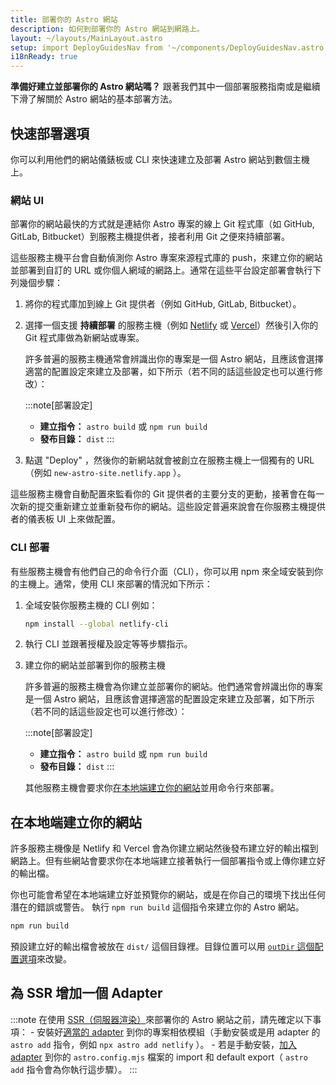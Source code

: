 ```yaml
---
title: 部署你的 Astro 網站
description: 如何到部署你的 Astro 網站到網路上。
layout: ~/layouts/MainLayout.astro
setup: import DeployGuidesNav from '~/components/DeployGuidesNav.astro';
i18nReady: true
---
```

**準備好建立並部署你的 Astro 網站嗎？** 跟著我們其中一個部署服務指南或是繼續下滑了解關於 Astro 網站的基本部署方法。

<DeployGuidesNav />

## 快速部署選項

你可以利用他們的網站儀錶板或 CLI 來快速建立及部署 Astro 網站到數個主機上。

### 網站 UI

部署你的網站最快的方式就是連結你 Astro 專案的線上 Git 程式庫（如 GitHub, GitLab, Bitbucket）到服務主機提供者，接者利用 Git 之便來持續部署。

這些服務主機平台會自動偵測你 Astro 專案來源程式庫的 push，來建立你的網站並部署到自訂的 URL 或你個人網域的網路上。通常在這些平台設定部署會執行下列幾個步驟：

1. 將你的程式庫加到線上 Git 提供者（例如 GitHub, GitLab, Bitbucket）。

1. 選擇一個支援 **持續部署** 的服務主機（例如 [Netlify](/zh-tw/guides/deploy/netlify/) 或 [Vercel](/zh-tw/guides/deploy/vercel/)）然後引入你的 Git 程式庫做為新網站或專案。

    許多普遍的服務主機通常會辨識出你的專案是一個 Astro 網站，且應該會選擇適當的配置設定來建立及部署，如下所示（若不同的話這些設定也可以進行修改）：

    :::note[部署設定]
    - **建立指令：** `astro build` 或 `npm run build`
    - **發布目錄：** `dist`
    :::

1. 點選 "Deploy" ，然後你的新網站就會被創立在服務主機上一個獨有的 URL （例如 `new-astro-site.netlify.app` ）。

這些服務主機會自動配置來監看你的 Git 提供者的主要分支的更動，接著會在每一次新的提交重新建立並重新發布你的網站。這些設定普遍來說會在你服務主機提供者的儀表板 UI 上來做配置。

### CLI 部署

有些服務主機會有他們自己的命令行介面（CLI），你可以用 npm 來全域安裝到你的主機上。通常，使用 CLI 來部署的情況如下所示：

1. 全域安裝你服務主機的 CLI 例如：

    ```bash
    npm install --global netlify-cli
    ```

1. 執行 CLI 並跟著授權及設定等等步驟指示。

1. 建立你的網站並部署到你的服務主機

    許多普遍的服務主機會為你建立並部署你的網站。他們通常會辨識出你的專案是一個 Astro 網站，且應該會選擇適當的配置設定來建立及部署，如下所示（若不同的話這些設定也可以進行修改）：

    :::note[部署設定]
    - **建立指令：** `astro build` 或 `npm run build`
    - **發布目錄：** `dist`
    :::


    其他服務主機會要求你[在本地端建立你的網站](#在本地端建立你的網站)並用命令行來部署。

## 在本地端建立你的網站

許多服務主機像是 Netlify 和 Vercel 會為你建立網站然後發布建立好的輸出檔到網路上。但有些網站會要求你在本地端建立接著執行一個部署指令或上傳你建立好的輸出檔。

你也可能會希望在本地端建立好並預覽你的網站，或是在你自己的環境下找出任何潛在的錯誤或警告。
執行 `npm run build` 這個指令來建立你的 Astro 網站。

```bash
npm run build
```

預設建立好的輸出檔會被放在 `dist/` 這個目錄裡。目錄位置可以用 [`outDir` 這個配置選項](/zh-tw/reference/configuration-reference/#outdir)來改變。

## 為 SSR 增加一個 Adapter

:::note
在使用 [SSR（伺服器渲染）](/zh-tw/guides/server-side-rendering/)來部署你的 Astro 網站之前，請先確定以下事項：
    - 安裝好[適當的 adapter](/zh-tw/guides/server-side-rendering/#enabling-ssr-in-your-project) 到你的專案相依模組（手動安裝或是用 adapter 的 `astro add` 指令，例如 `npx astro add netlify` ）。
    - 若是手動安裝，[加入 adapter](/zh-tw/reference/configuration-reference/#integrations) 到你的 `astro.config.mjs` 檔案的 import 和 default export（ `astro add` 指令會為你執行這步驟）。
:::

